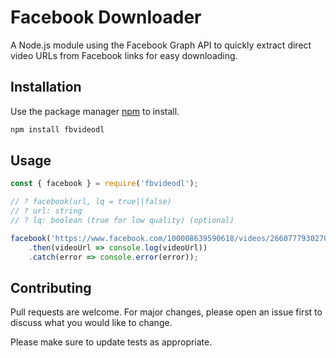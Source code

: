 # Facebook Downloader

A Node.js module using the Facebook Graph API to quickly extract direct video URLs from Facebook links for easy downloading.


## Installation

Use the package manager [npm](https://www.npmjs.com/) to install.

```bash
npm install fbvideodl
```

## Usage

```javascript
const { facebook } = require('fbvideodl');

// ? facebook(url, lq = true||false)
// ? url: string
// ? lq: boolean (true for low quality) (optional)

facebook('https://www.facebook.com/100008639590618/videos/266077793027023/' false)
    .then(videoUrl => console.log(videoUrl))
    .catch(error => console.error(error));
```

## Contributing

Pull requests are welcome. For major changes, please open an issue first
to discuss what you would like to change.

Please make sure to update tests as appropriate.

